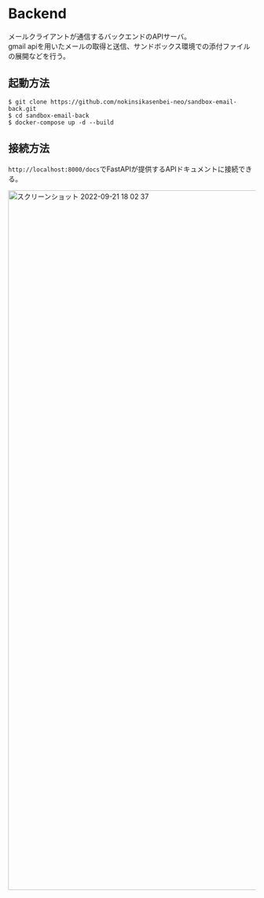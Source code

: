 # Backend 
メールクライアントが通信するバックエンドのAPIサーバ。<br>gmail apiを用いたメールの取得と送信、サンドボックス環境での添付ファイルの展開などを行う。

## 起動方法

```
$ git clone https://github.com/nokinsikasenbei-neo/sandbox-email-back.git
$ cd sandbox-email-back
$ docker-compose up -d --build
```

## 接続方法
`http://localhost:8000/docs`でFastAPIが提供するAPIドキュメントに接続できる。

<img width="1425" alt="スクリーンショット 2022-09-21 18 02 37" src="https://user-images.githubusercontent.com/41631269/191462854-81079348-fbeb-403f-b5ed-4f2a7fb4775d.png">

